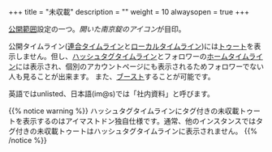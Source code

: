 +++
title = "未収載"
description = ""
weight = 10
alwaysopen = true
+++

[公開範囲](../)設定の一つ。<i class="fa fa-unlock-alt">開いた南京錠のアイコン</i>が目印。

公開タイムライン([連合タイムライン](../../ftl)と[ローカルタイムライン](../../ltl))には[トゥート](../../toot)を表示しません。但し、[ハッシュタグタイムライン](../../tagtl)とフォロワーの[ホームタイムライン](../../htl)には表示され、個別のアカウントページにも表示されるためフォロワーでない人も見ることが出来ます。
また、[ブースト](../../boost)することが可能です。

英語ではunlisted、日本語(im@s)では「社内資料」と呼びます。

{{% notice warning %}}
ハッシュタグタイムラインにタグ付きの未収載トゥートを表示するのはアイマストドン独自仕様です。通常、他のインスタンスではタグ付きの未収載トゥートはハッシュタグタイムラインに表示されません。
{{% /notice %}}
